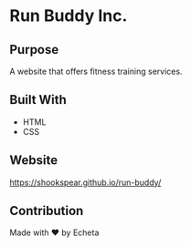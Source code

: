 # Run Buddy Inc.

## Purpose
A website that offers fitness training services.

## Built With
* HTML
* CSS

## Website
https://shookspear.github.io/run-buddy/

## Contribution
Made with ❤️ by Echeta
